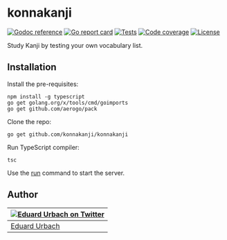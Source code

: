 # konnakanji

[![Godoc reference][godoc-image]][godoc-url]
[![Go report card][goreportcard-image]][goreportcard-url]
[![Tests][travis-image]][travis-url]
[![Code coverage][codecov-image]][codecov-url]
[![License][license-image]][license-url]

Study Kanji by testing your own vocabulary list.

## Installation

Install the pre-requisites:

```
npm install -g typescript
go get golang.org/x/tools/cmd/goimports
go get github.com/aerogo/pack
```

Clone the repo:

```
go get github.com/konnakanji/konnakanji
```

Run TypeScript compiler:

```
tsc
```

Use the [run](https://github.com/aerogo/run) command to start the server.

## Author

| [![Eduard Urbach on Twitter](https://gravatar.com/avatar/16ed4d41a5f244d1b10de1b791657989?s=70)](http://twitter.com/eduardurbach "Follow @eduardurbach on Twitter") |
|---|
| [Eduard Urbach](https://eduardurbach.com) |

[godoc-image]: https://godoc.org/github.com/konnakanji/konnakanji?status.svg
[godoc-url]: https://godoc.org/github.com/konnakanji/konnakanji
[goreportcard-image]: https://goreportcard.com/badge/github.com/konnakanji/konnakanji
[goreportcard-url]: https://goreportcard.com/report/github.com/konnakanji/konnakanji
[travis-image]: https://travis-ci.org/konnakanji/konnakanji.svg?branch=master
[travis-url]: https://travis-ci.org/konnakanji/konnakanji
[codecov-image]: https://codecov.io/gh/konnakanji/konnakanji/branch/master/graph/badge.svg
[codecov-url]: https://codecov.io/gh/konnakanji/konnakanji
[license-image]: https://img.shields.io/badge/license-MIT-blue.svg
[license-url]: https://github.com/konnakanji/konnakanji/blob/master/LICENSE

